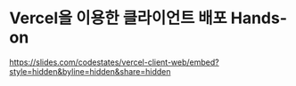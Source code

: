 # Vercel을 이용한 클라이언트 배포 Hands-on

https://slides.com/codestates/vercel-client-web/embed?style=hidden&byline=hidden&share=hidden